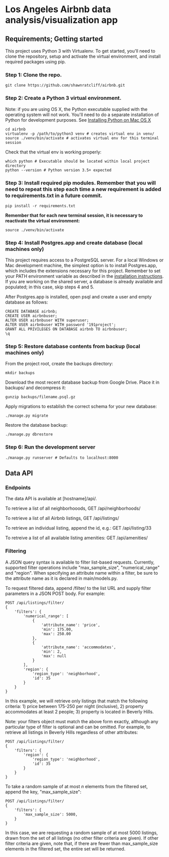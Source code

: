 # Los Angeles Airbnb data analysis/visualization app

## Requirements; Getting started

This project uses Python 3 with Virtualenv. To get started, you'll need to clone the repository, setup and activate the virtual environment, and install required packages using pip.

### Step 1: Clone the repo.

    git clone https://github.com/shawnratcliff/airbnb.git

### Step 2: Create a Python 3 virtual environment.

Note: if you are using OS X, the Python executable supplied with the operating system will not work. You'll need to do a separate installation of Python for development purposes. See [Installing Python on Mac OS X](http://docs.python-guide.org/en/latest/starting/install/osx/)

    cd airbnb
    virtualenv -p /path/to/python3 venv # creates virtual env in venv/ 
    source ./venv/bin/activate # activates virtual env for this terminal session

Check that the virtual env is working properly:

    which python # Executable should be located within local project directory
    python --version # Python version 3.5+ expected

### Step 3: Install required pip modules. Remember that you will need to repeat this step each time a new requirement is added to requirements.txt in a future commit.

    pip install -r requirements.txt

**Remember that for each new terminal session, it is necessary to reactivate the virtual environment:**

    source ./venv/bin/activate 
    
### Step 4: Install Postgres.app and create database (local machines only)

This project requires access to a PostgreSQL server. For a local Windows or Mac development machine, the simplest option is to install Postgres.app, which includes the extensions necessary for this project. Remember to set your PATH environment variable as described in the [installation instructions](https://postgresapp.com/). If you are working on the shared server, a database is already available and populated; in this case, skip steps 4 and 5.

After Postgres.app is installed, open psql and create a user and empty database as follows:

    CREATE DATABASE airbnb;
    CREATE USER airbnbuser;
    ALTER USER airbnbuser WITH superuser;
    ALTER USER airbnbuser WITH password '191project';
    GRANT ALL PRIVILEGES ON DATABASE airbnb TO airbnbuser;
    \q

### Step 5: Restore database contents from backup (local machines only)

From the project root, create the backups directory:

    mkdir backups

Download the most recent database backup from Google Drive. Place it in backups/ and decompress it:

    gunzip backups/filename.psql.gz

Apply migrations to establish the correct schema for your new database:

    ./manage.py migrate

Restore the database backup:

    ./manage.py dbrestore

### Step 6: Run the development server

    ./manage.py runserver # Defaults to localhost:8000

## Data API

### Endpoints

The data API is available at [hostname]/api/.

To retrieve a list of all neighborhooods, GET /api/neighborhoods/

To retrieve a list of all Airbnb listings, GET /api/listings/

To retrieve an individual listing, append the id, e.g.: GET /api/listing/33

To retreive a list of all available listing amenities: GET /api/amenities/

### Filtering

A JSON query syntax is available to filter list-based requests. Currently, supported filter operations include "max_sample_size", "numerical_range" and "region". When specifying an attribute name within a filter, be sure to the attribute name as it is declared in main/models.py.

To request filtered data, append /filter/ to the list URL and supply filter parameters in a JSON POST body. For example:

    POST /api/listings/filter/
    {
        'filters': {
            'numerical_range': [
                {
                    'attribute_name': 'price',
                    'min': 175.00,
                    'max': 250.00
                },
                {
                    'attribute_name': 'accommodates',
                    'min': 2,
                    'max': null
                }
            ],
            'region': {
                'region_type': 'neighborhood',
                'id': 35
            }
        }
    }

In this example, we will retrieve only listings that match the following criteria: 1) price between 175-250 per night (inclusive), 2) property accommodates at least 2 people; 3) property is located in Beverly Hills.

Note: your filters object must match the above form exactly, although any particular type of filter is optional and can be omitted. For example, to retrieve all listings in Beverly Hills regardless of other attributes:

    POST /api/listings/filter/
    {
        'filters': {
            'region': {
                'region_type': 'neighborhood',
                'id': 35
            }
        }
    }
    
To take a random sample of at most *n* elements from the filtered set, append the key, "max_sample_size":

    POST /api/listings/filter/
    {
        'filters': {
            'max_sample_size': 5000,
        }
    }
    
In this case, we are requesting a random sample of at most 5000 listings, drawn from the set of all listings (no other filter criteria are given). If other filter criteria are given, note that, if there are fewer than max_sample_size elements in the filtered set, the entire set will be returned.